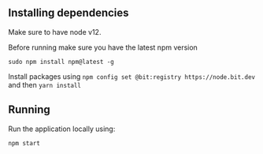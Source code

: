 ## Installing dependencies

Make sure to have node v12.

Before running make sure you have the latest npm version

```
sudo npm install npm@latest -g
```

Install packages using 
`npm config set @bit:registry https://node.bit.dev`
and then
`yarn install`

## Running

Run the application locally using:

```
npm start
```